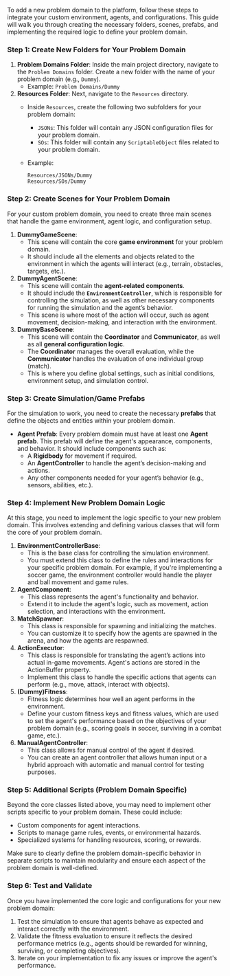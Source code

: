 To add a new problem domain to the platform, follow these steps to integrate your custom environment, agents, and configurations. This guide will walk you through creating the necessary folders, scenes, prefabs, and implementing the required logic to define your problem domain.

### **Step 1: Create New Folders for Your Problem Domain**

1. **Problem Domains Folder**: Inside the main project directory, navigate to the `Problem Domains` folder. Create a new folder with the name of your problem domain (e.g., `Dummy`).
    - Example: `Problem Domains/Dummy`
2. **Resources Folder**: Next, navigate to the `Resources` directory.
    - Inside `Resources`, create the following two subfolders for your problem domain:
        - `JSONs`: This folder will contain any JSON configuration files for your problem domain.
        - `SOs`: This folder will contain any `ScriptableObject` files related to your problem domain.
    - Example:
        
        ```
        Resources/JSONs/Dummy
        Resources/SOs/Dummy
        
        ```
        

### **Step 2: Create Scenes for Your Problem Domain**

For your custom problem domain, you need to create three main scenes that handle the game environment, agent logic, and configuration setup.

1. **DummyGameScene**:
    - This scene will contain the core **game environment** for your problem domain.
    - It should include all the elements and objects related to the environment in which the agents will interact (e.g., terrain, obstacles, targets, etc.).
2. **DummyAgentScene**:
    - This scene will contain the **agent-related components**.
    - It should include the **`EnvironmentController`**, which is responsible for controlling the simulation, as well as other necessary components for running the simulation and the agent’s behavior.
    - This scene is where most of the action will occur, such as agent movement, decision-making, and interaction with the environment.
3. **DummyBaseScene**:
    - This scene will contain the **Coordinator** and **Communicator**, as well as all **general configuration logic**.
    - The **Coordinator** manages the overall evaluation, while the **Communicator** handles the evaluation of one individual group (match).
    - This is where you define global settings, such as initial conditions, environment setup, and simulation control.

### **Step 3: Create Simulation/Game Prefabs**

For the simulation to work, you need to create the necessary **prefabs** that define the objects and entities within your problem domain.

- **Agent Prefab**: Every problem domain must have at least one **Agent prefab**. This prefab will define the agent's appearance, components, and behavior. It should include components such as:
    - A **Rigidbody** for movement if required.
    - An **AgentController** to handle the agent’s decision-making and actions.
    - Any other components needed for your agent’s behavior (e.g., sensors, abilities, etc.).
    
### **Step 4: Implement New Problem Domain Logic**

At this stage, you need to implement the logic specific to your new problem domain. This involves extending and defining various classes that will form the core of your problem domain.

1. **EnvironmentControllerBase**:
    - This is the base class for controlling the simulation environment.
    - You must extend this class to define the rules and interactions for your specific problem domain. For example, if you're implementing a soccer game, the environment controller would handle the player and ball movement and game rules.
2. **AgentComponent**:
    - This class represents the agent's functionality and behavior.
    - Extend it to include the agent's logic, such as movement, action selection, and interactions with the environment.
3. **MatchSpawner**:
    - This class is responsible for spawning and initializing the matches.
    - You can customize it to specify how the agents are spawned in the arena, and how the agents are respawned.
4. **ActionExecutor**:
    - This class is responsible for translating the agent’s actions into actual in-game movements. Agent's actions are stored in the ActionBuffer property.
    - Implement this class to handle the specific actions that agents can perform (e.g., move, attack, interact with objects).
5. **(Dummy)Fitness**:
    - Fitness logic determines how well an agent performs in the environment.
    - Define your custom fitness keys and fitness values, which are used to set the agent's performance based on the objectives of your problem domain (e.g., scoring goals in soccer, surviving in a combat game, etc.).
6. **ManualAgentController**:
    - This class allows for manual control of the agent if desired.
    - You can create an agent controller that allows human input or a hybrid approach with automatic and manual control for testing purposes.

### **Step 5: Additional Scripts (Problem Domain Specific)**

Beyond the core classes listed above, you may need to implement other scripts specific to your problem domain. These could include:
- Custom components for agent interactions.
- Scripts to manage game rules, events, or environmental hazards.
- Specialized systems for handling resources, scoring, or rewards.

Make sure to clearly define the problem domain-specific behavior in separate scripts to maintain modularity and ensure each aspect of the problem domain is well-defined.

### **Step 6: Test and Validate**

Once you have implemented the core logic and configurations for your new problem domain:

1. Test the simulation to ensure that agents behave as expected and interact correctly with the environment.
2. Validate the fitness evaluation to ensure it reflects the desired performance metrics (e.g., agents should be rewarded for winning, surviving, or completing objectives).
3. Iterate on your implementation to fix any issues or improve the agent's performance.
